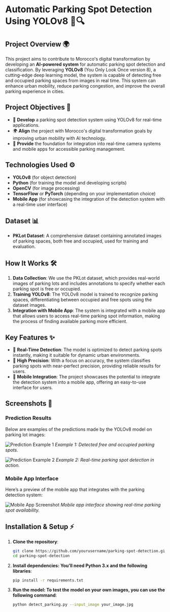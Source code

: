 # **Automatic Parking Spot Detection Using YOLOv8** 🚗🔍

## **Project Overview** 🌍

This project aims to contribute to Morocco's digital transformation by developing an **AI-powered system** for automatic parking spot detection and classification. By leveraging **YOLOv8** (You Only Look Once version 8), a cutting-edge deep learning model, the system is capable of detecting free and occupied parking spaces from images in real time. This system can enhance urban mobility, reduce parking congestion, and improve the overall parking experience in cities.

## **Project Objectives** 🎯
- 🚗 **Develop** a parking spot detection system using YOLOv8 for real-time applications.
- 🌍 **Align** the project with Morocco's digital transformation goals by improving urban mobility with AI technology.
- 📱 **Provide** the foundation for integration into real-time camera systems and mobile apps for accessible parking management.

## **Technologies Used** ⚙️
- **YOLOv8** (for object detection)
- **Python** (for training the model and developing scripts)
- **OpenCV** (for image processing)
- **TensorFlow** or **PyTorch** (depending on your implementation choice)
- **Mobile App** (for showcasing the integration of the detection system with a real-time user interface)

## **Dataset** 📊
- **PKLot Dataset**: A comprehensive dataset containing annotated images of parking spaces, both free and occupied, used for training and evaluation.

## **How It Works** 🛠️
1. **Data Collection**: We use the PKLot dataset, which provides real-world images of parking lots and includes annotations to specify whether each parking spot is free or occupied.
2. **Training YOLOv8**: The YOLOv8 model is trained to recognize parking spaces, differentiating between occupied and free spots using the dataset images.
3. **Integration with Mobile App**: The system is integrated with a mobile app that allows users to access real-time parking spot information, making the process of finding available parking more efficient.

## **Key Features** ✨
- 🚀 **Real-Time Detection**: The model is optimized to detect parking spots instantly, making it suitable for dynamic urban environments.
- 🎯 **High Precision**: With a focus on accuracy, the system classifies parking spots with near-perfect precision, providing reliable results for users.
- 📱 **Mobile Integration**: The project showcases the potential to integrate the detection system into a mobile app, offering an easy-to-use interface for users.

## **Screenshots** 📸

### **Prediction Results** 
Below are examples of the predictions made by the YOLOv8 model on parking lot images:

![Prediction Example 1](path_to_your_prediction_image_1)
*Example 1: Detected free and occupied parking spots.*

![Prediction Example 2](path_to_your_prediction_image_2)
*Example 2: Real-time parking spot detection in action.*

### **Mobile App Interface** 
Here’s a preview of the mobile app that integrates with the parking detection system:

![Mobile App Screenshot](path_to_your_mobile_app_image)
*Mobile app interface showing real-time parking spot availability.*

## **Installation & Setup** ⚡

1. **Clone the repository**:
   ```bash
   git clone https://github.com/yourusername/parking-spot-detection.git
   cd parking-spot-detection

2. **Install dependencies: You’ll need Python 3.x and the following libraries**:
   ```bash
   pip install -r requirements.txt

3. **Run the model: To test the model on your own images, you can use the following command**:
   ```bash
   python detect_parking.py --input_image your_image.jpg

   
